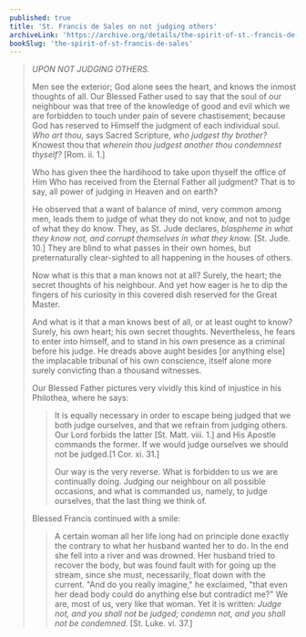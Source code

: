```yaml
---
published: true
title: 'St. Francis de Sales on not judging others'
archiveLink: 'https://archive.org/details/the-spirit-of-st.-francis-de-sales/page/86?view=theater'
bookSlug: 'the-spirit-of-st-francis-de-sales'
---
```


> *UPON NOT JUDGING OTHERS.*
>
> Men see the exterior; God alone sees the heart, and knows the inmost thoughts of all. Our Blessed Father used to say that the soul of our neighbour was that tree of the knowledge of good and evil which we are forbidden to touch under pain of severe chastisement; because God has reserved to Himself the judgment of each individual soul. *Who art thou,* says Sacred Scripture, *who judgest thy brother?* Knowest thou that *wherein thou judgest another thou condemnest thyself?* [Rom. ii. 1.]
>
> Who has given thee the hardihood to take upon thyself the office of Him Who has received from the Eternal Father all judgment? That is to say, all power of judging in Heaven and on earth?
>
> He observed that a want of balance of mind, very common among men, leads them to judge of what they do not know, and not to judge of what they do know. They, as St. Jude declares, *blaspheme in what they know not, and corrupt themselves in what they know.* [St. Jude. 10.] They are blind to what passes in their own homes, but preternaturally clear-sighted to all happening in the houses of others.
>
> Now what is this that a man knows not at all? Surely, the heart; the secret thoughts of his neighbour. And yet how eager is he to dip the fingers of his curiosity in this covered dish reserved for the Great Master.
>
> And what is it that a man knows best of all, or at least ought to know? Surely, his own heart; his own secret thoughts. Nevertheless, he fears to enter into himself, and to stand in his own presence as a criminal before his judge. He dreads above aught besides [or anything else] the implacable tribunal of his own conscience, itself alone more surely convicting than a thousand witnesses.
>
> Our Blessed Father pictures very vividly this kind of injustice in his Philothea, where he says:
>
>> It is equally necessary in order to escape being judged that we both judge ourselves, and that we refrain from judging others. Our Lord forbids the latter [St. Matt. viii. 1.] and His Apostle commands the former. If we would judge ourselves we should not be judged.[1 Cor. xi. 31.]
>> 
>> Our way is the very reverse. What is forbidden to us we are continually doing. Judging our neighbour on all possible occasions, and what is commanded us, namely, to judge ourselves, that the last thing we think of.
>
> Blessed Francis continued with a smile:
>
>> A certain woman all her life long had on principle done exactly the contrary to what her husband wanted her to do. In the end she fell into a river and was drowned. Her husband tried to recover the body, but was found fault with for going up the stream, since she must, necessarily, float down with the current. "And do you really imagine," he exclaimed, "that even her dead body could do anything else but contradict me?" We are, most of us, very like that woman. Yet it is written: *Judge not, and you shall not be judged; condemn not, and you shall not be condemned.* [St. Luke. vi. 37.]